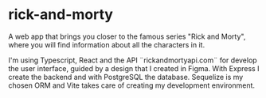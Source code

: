 # rick-and-morty
A web app that brings you closer to the famous series "Rick and Morty", where you will find information about all the characters in it.

I'm using Typescript, React and the API ¨rickandmortyapi.com¨ for develop the user interface,  guided by a design that I created in Figma. 
With Express I create the backend and with PostgreSQL the database. 
Sequelize is my chosen ORM and Vite takes care of creating my development environment.
